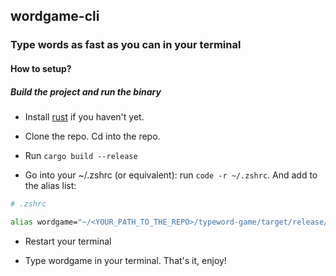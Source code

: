 ## wordgame-cli
### Type words as fast as you can in your terminal

#### How to setup?

##### Build the project and run the binary

- Install [rust](https://www.rust-lang.org/tools/install) if you haven't yet.

- Clone the repo. Cd into the repo.

- Run `cargo build --release`

- Go into your ~/.zshrc (or equivalent): run `code -r ~/.zshrc`.
And add to the alias list: 

```bash
# .zshrc

alias wordgame="~/<YOUR_PATH_TO_THE_REPO>/typeword-game/target/release/typeword-game"
```

- Restart your terminal

- Type wordgame in your terminal. That's it, enjoy!

